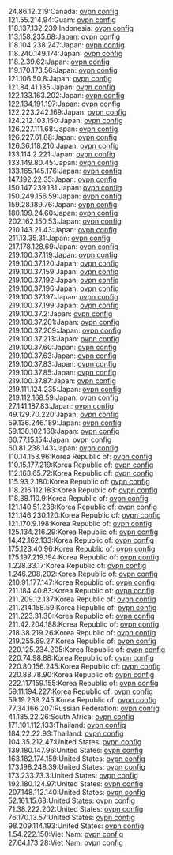 24.86.12.219:Canada: [ovpn config](vpn/24_86_12_219.ovpn)  
121.55.214.94:Guam: [ovpn config](vpn/121_55_214_94.ovpn)  
118.137.132.239:Indonesia: [ovpn config](vpn/118_137_132_239.ovpn)  
113.158.235.68:Japan: [ovpn config](vpn/113_158_235_68.ovpn)  
118.104.238.247:Japan: [ovpn config](vpn/118_104_238_247.ovpn)  
118.240.149.174:Japan: [ovpn config](vpn/118_240_149_174.ovpn)  
118.2.39.62:Japan: [ovpn config](vpn/118_2_39_62.ovpn)  
119.170.173.56:Japan: [ovpn config](vpn/119_170_173_56.ovpn)  
121.106.50.8:Japan: [ovpn config](vpn/121_106_50_8.ovpn)  
121.84.41.135:Japan: [ovpn config](vpn/121_84_41_135.ovpn)  
122.133.163.202:Japan: [ovpn config](vpn/122_133_163_202.ovpn)  
122.134.191.197:Japan: [ovpn config](vpn/122_134_191_197.ovpn)  
122.223.242.169:Japan: [ovpn config](vpn/122_223_242_169.ovpn)  
124.212.103.150:Japan: [ovpn config](vpn/124_212_103_150.ovpn)  
126.227.111.68:Japan: [ovpn config](vpn/126_227_111_68.ovpn)  
126.227.61.88:Japan: [ovpn config](vpn/126_227_61_88.ovpn)  
126.36.118.210:Japan: [ovpn config](vpn/126_36_118_210.ovpn)  
133.114.2.221:Japan: [ovpn config](vpn/133_114_2_221.ovpn)  
133.149.80.45:Japan: [ovpn config](vpn/133_149_80_45.ovpn)  
133.165.145.176:Japan: [ovpn config](vpn/133_165_145_176.ovpn)  
147.192.22.35:Japan: [ovpn config](vpn/147_192_22_35.ovpn)  
150.147.239.131:Japan: [ovpn config](vpn/150_147_239_131.ovpn)  
150.249.156.59:Japan: [ovpn config](vpn/150_249_156_59.ovpn)  
159.28.189.76:Japan: [ovpn config](vpn/159_28_189_76.ovpn)  
180.199.24.60:Japan: [ovpn config](vpn/180_199_24_60.ovpn)  
202.162.150.53:Japan: [ovpn config](vpn/202_162_150_53.ovpn)  
210.143.21.43:Japan: [ovpn config](vpn/210_143_21_43.ovpn)  
211.13.35.31:Japan: [ovpn config](vpn/211_13_35_31.ovpn)  
217.178.128.69:Japan: [ovpn config](vpn/217_178_128_69.ovpn)  
219.100.37.119:Japan: [ovpn config](vpn/219_100_37_119.ovpn)  
219.100.37.120:Japan: [ovpn config](vpn/219_100_37_120.ovpn)  
219.100.37.159:Japan: [ovpn config](vpn/219_100_37_159.ovpn)  
219.100.37.192:Japan: [ovpn config](vpn/219_100_37_192.ovpn)  
219.100.37.196:Japan: [ovpn config](vpn/219_100_37_196.ovpn)  
219.100.37.197:Japan: [ovpn config](vpn/219_100_37_197.ovpn)  
219.100.37.199:Japan: [ovpn config](vpn/219_100_37_199.ovpn)  
219.100.37.2:Japan: [ovpn config](vpn/219_100_37_2.ovpn)  
219.100.37.201:Japan: [ovpn config](vpn/219_100_37_201.ovpn)  
219.100.37.209:Japan: [ovpn config](vpn/219_100_37_209.ovpn)  
219.100.37.213:Japan: [ovpn config](vpn/219_100_37_213.ovpn)  
219.100.37.60:Japan: [ovpn config](vpn/219_100_37_60.ovpn)  
219.100.37.63:Japan: [ovpn config](vpn/219_100_37_63.ovpn)  
219.100.37.83:Japan: [ovpn config](vpn/219_100_37_83.ovpn)  
219.100.37.85:Japan: [ovpn config](vpn/219_100_37_85.ovpn)  
219.100.37.87:Japan: [ovpn config](vpn/219_100_37_87.ovpn)  
219.111.124.235:Japan: [ovpn config](vpn/219_111_124_235.ovpn)  
219.112.168.59:Japan: [ovpn config](vpn/219_112_168_59.ovpn)  
27.141.187.83:Japan: [ovpn config](vpn/27_141_187_83.ovpn)  
49.129.70.220:Japan: [ovpn config](vpn/49_129_70_220.ovpn)  
59.136.246.189:Japan: [ovpn config](vpn/59_136_246_189.ovpn)  
59.138.102.168:Japan: [ovpn config](vpn/59_138_102_168.ovpn)  
60.77.15.154:Japan: [ovpn config](vpn/60_77_15_154.ovpn)  
60.81.238.143:Japan: [ovpn config](vpn/60_81_238_143.ovpn)  
110.14.153.96:Korea Republic of: [ovpn config](vpn/110_14_153_96.ovpn)  
110.15.177.219:Korea Republic of: [ovpn config](vpn/110_15_177_219.ovpn)  
112.163.65.72:Korea Republic of: [ovpn config](vpn/112_163_65_72.ovpn)  
115.93.2.180:Korea Republic of: [ovpn config](vpn/115_93_2_180.ovpn)  
118.216.112.183:Korea Republic of: [ovpn config](vpn/118_216_112_183.ovpn)  
118.38.110.9:Korea Republic of: [ovpn config](vpn/118_38_110_9.ovpn)  
121.140.51.238:Korea Republic of: [ovpn config](vpn/121_140_51_238.ovpn)  
121.146.230.120:Korea Republic of: [ovpn config](vpn/121_146_230_120.ovpn)  
121.170.9.198:Korea Republic of: [ovpn config](vpn/121_170_9_198.ovpn)  
125.134.216.29:Korea Republic of: [ovpn config](vpn/125_134_216_29.ovpn)  
14.42.162.133:Korea Republic of: [ovpn config](vpn/14_42_162_133.ovpn)  
175.123.40.96:Korea Republic of: [ovpn config](vpn/175_123_40_96.ovpn)  
175.197.219.194:Korea Republic of: [ovpn config](vpn/175_197_219_194.ovpn)  
1.228.33.17:Korea Republic of: [ovpn config](vpn/1_228_33_17.ovpn)  
1.246.208.202:Korea Republic of: [ovpn config](vpn/1_246_208_202.ovpn)  
210.91.177.147:Korea Republic of: [ovpn config](vpn/210_91_177_147.ovpn)  
211.184.40.83:Korea Republic of: [ovpn config](vpn/211_184_40_83.ovpn)  
211.209.12.137:Korea Republic of: [ovpn config](vpn/211_209_12_137.ovpn)  
211.214.158.59:Korea Republic of: [ovpn config](vpn/211_214_158_59.ovpn)  
211.223.31.30:Korea Republic of: [ovpn config](vpn/211_223_31_30.ovpn)  
211.42.204.188:Korea Republic of: [ovpn config](vpn/211_42_204_188.ovpn)  
218.38.219.26:Korea Republic of: [ovpn config](vpn/218_38_219_26.ovpn)  
219.255.69.27:Korea Republic of: [ovpn config](vpn/219_255_69_27.ovpn)  
220.125.234.205:Korea Republic of: [ovpn config](vpn/220_125_234_205.ovpn)  
220.74.98.88:Korea Republic of: [ovpn config](vpn/220_74_98_88.ovpn)  
220.80.156.245:Korea Republic of: [ovpn config](vpn/220_80_156_245.ovpn)  
220.88.78.90:Korea Republic of: [ovpn config](vpn/220_88_78_90.ovpn)  
222.117.159.155:Korea Republic of: [ovpn config](vpn/222_117_159_155.ovpn)  
59.11.194.227:Korea Republic of: [ovpn config](vpn/59_11_194_227.ovpn)  
59.19.239.245:Korea Republic of: [ovpn config](vpn/59_19_239_245.ovpn)  
77.34.166.207:Russian Federation: [ovpn config](vpn/77_34_166_207.ovpn)  
41.185.22.26:South Africa: [ovpn config](vpn/41_185_22_26.ovpn)  
171.101.112.133:Thailand: [ovpn config](vpn/171_101_112_133.ovpn)  
184.22.22.93:Thailand: [ovpn config](vpn/184_22_22_93.ovpn)  
104.35.212.47:United States: [ovpn config](vpn/104_35_212_47.ovpn)  
139.180.147.96:United States: [ovpn config](vpn/139_180_147_96.ovpn)  
163.182.174.159:United States: [ovpn config](vpn/163_182_174_159.ovpn)  
173.198.248.39:United States: [ovpn config](vpn/173_198_248_39.ovpn)  
173.233.73.3:United States: [ovpn config](vpn/173_233_73_3.ovpn)  
192.180.124.97:United States: [ovpn config](vpn/192_180_124_97.ovpn)  
207.148.112.140:United States: [ovpn config](vpn/207_148_112_140.ovpn)  
52.161.15.68:United States: [ovpn config](vpn/52_161_15_68.ovpn)  
71.38.222.202:United States: [ovpn config](vpn/71_38_222_202.ovpn)  
76.170.13.57:United States: [ovpn config](vpn/76_170_13_57.ovpn)  
98.209.114.193:United States: [ovpn config](vpn/98_209_114_193.ovpn)  
1.54.222.150:Viet Nam: [ovpn config](vpn/1_54_222_150.ovpn)  
27.64.173.28:Viet Nam: [ovpn config](vpn/27_64_173_28.ovpn)  

